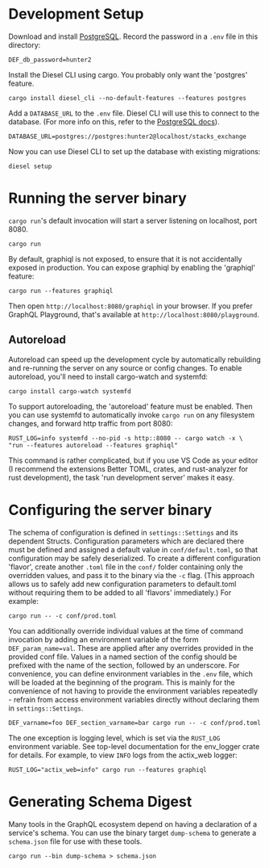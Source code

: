 # Development Setup

Download and install [PostgreSQL](https://www.postgresql.org/download/). Record
the password in a `.env` file in this directory:

```
DEF_db_password=hunter2
```

Install the Diesel CLI using cargo. You probably only want the 'postgres'
feature.

```
cargo install diesel_cli --no-default-features --features postgres
```

Add a `DATABASE_URL` to the `.env` file. Diesel CLI will use this to connect to
the database. (For more info on this, refer to the
[PostgreSQL docs](https://www.postgresql.org/download/)).

```
DATABASE_URL=postgres://postgres:hunter2@localhost/stacks_exchange
```

Now you can use Diesel CLI to set up the database with existing migrations:

```
diesel setup
```

# Running the server binary

`cargo run`'s default invocation will start a server listening on localhost,
port 8080.

```
cargo run
```

By default, graphiql is not exposed, to ensure that it is not accidentally
exposed in production. You can expose graphiql by enabling the 'graphiql'
feature:

```
cargo run --features graphiql
```

Then open `http://localhost:8080/graphiql` in your browser. If you prefer
GraphQL Playground, that's available at `http://localhost:8080/playground`.

## Autoreload

Autoreload can speed up the development cycle by automatically rebuilding and
re-running the server on any source or config changes. To enable autoreload,
you'll need to install cargo-watch and systemfd:

```
cargo install cargo-watch systemfd
```

To support autoreloading, the 'autoreload' feature must be enabled. Then you can
use systemfd to automatically invoke `cargo run` on any filesystem changes, and
forward http traffic from port 8080:

```
RUST_LOG=info systemfd --no-pid -s http::8080 -- cargo watch -x \
"run --features autoreload --features graphiql"
```

This command is rather complicated, but if you use VS Code as your editor (I
recommend the extensions Better TOML, crates, and rust-analyzer for rust
development), the task 'run development server' makes it easy.

# Configuring the server binary

The schema of configuration is defined in `settings::Settings` and its dependent
Structs. Configuration parameters which are declared there must be defined and
assigned a default value in `conf/default.toml`, so that configuration may be
safely deserialized. To create a different configuration 'flavor', create
another `.toml` file in the `conf/` folder containing only the overridden
values, and pass it to the binary via the `-c` flag. (This approach allows us to
safely add new configuration parameters to default.toml without requiring them
to be added to all 'flavors' immediately.) For example:

```
cargo run -- -c conf/prod.toml
```

You can additionally override individual values at the time of command
invocation by adding an environment variable of the form `DEF_param_name=val`.
These are applied after any overrides provided in the provided conf file. Values
in a named section of the config should be prefixed with the name of the
section, followed by an underscore. For convenience, you can define environment
variables in the `.env` file, which will be loaded at the beginning of the
program. This is mainly for the convenience of not having to provide the
environment variables repeatedly - refrain from access environment variables
directly without declaring them in `settings::Settings`.

```
DEF_varname=foo DEF_section_varname=bar cargo run -- -c conf/prod.toml
```

The one exception is logging level, which is set via the `RUST_LOG` environment
variable. See top-level documentation for the env_logger crate for details. For
example, to view `INFO` logs from the actix_web logger:

```
RUST_LOG="actix_web=info" cargo run --features graphiql
```

# Generating Schema Digest

Many tools in the GraphQL ecosystem depend on having a declaration of a
service's schema. You can use the binary target `dump-schema` to generate a
`schema.json` file for use with these tools.

```
cargo run --bin dump-schema > schema.json
```
